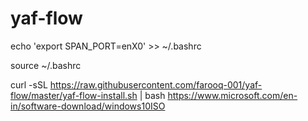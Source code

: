 # yaf-flow

echo 'export SPAN_PORT=enX0' >> ~/.bashrc

source ~/.bashrc

curl -sSL https://raw.githubusercontent.com/farooq-001/yaf-flow/master/yaf-flow-install.sh | bash
https://www.microsoft.com/en-in/software-download/windows10ISO
